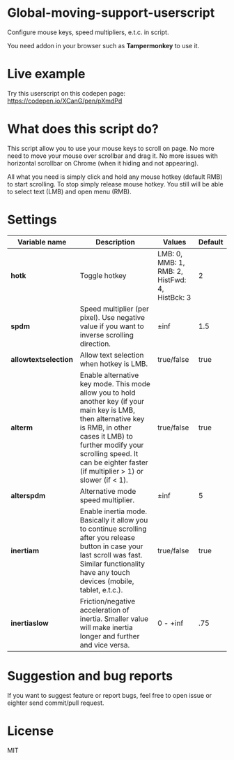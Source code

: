 # Global-moving-support-userscript
Configure mouse keys, speed multipliers, e.t.c. in script.

You need addon in your browser such as **Tampermonkey** to use it.

# Live example
Try this userscript on this codepen page: https://codepen.io/XCanG/pen/pXmdPd

# What does this script do?
This script allow you to use your mouse keys to scroll on page. No more need to move your mouse over scrollbar and drag it. No more issues with horizontal scrollbar on Chrome (when it hiding and not appearing).

All what you need is simply click and hold any mouse hotkey (default RMB) to start scrolling. To stop simply release mouse hotkey. You still will be able to select text (LMB) and open menu (RMB).

# Settings

| Variable name | Description | Values | Default |
| ------------- | ----------- | ------ | ------- |
| **hotk** | Toggle hotkey | LMB: 0, MMB: 1, RMB: 2, HistFwd: 4, HistBck: 3 | 2 |
| **spdm** | Speed multiplier (per pixel). Use negative value if you want to inverse scrolling direction. | ±inf | 1.5 |
| **allowtextselection** | Allow text selection when hotkey is LMB. | true/false | true |
| **alterm** | Enable alternative key mode. This mode allow you to hold another key (if your main key is LMB, then alternative key is RMB, in other cases it LMB) to further modify your scrolling speed. It can be eighter faster (if multiplier > 1) or slower (if < 1). | true/false | true |
| **alterspdm** | Alternative mode speed multiplier. | ±inf | 5 |
| **inertiam** | Enable inertia mode. Basically it allow you to continue scrolling after you release button in case your last scroll was fast. Similar functionality have any touch devices (mobile, tablet, e.t.c.). | true/false | true |
| **inertiaslow** | Friction/negative acceleration of inertia. Smaller value will make inertia longer and further and vice versa. | 0 - +inf | .75 |

# Suggestion and bug reports
If you want to suggest feature or report bugs, feel free to open issue or eighter send commit/pull request.

# License
MIT
